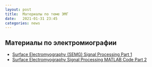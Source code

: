 ```yaml
---
layout: post
title:  Материалы по теме ЭМГ
date:   2021-01-31 23:45
categories: news
---
```

## Материалы по электромиографии
* [Surface Electromyography (SEMG) Signal Processing Part 1](https://www.youtube.com/watch?v=5AtAoO51vWQ&t=630s)
* [Surface Electromyography Signal Processing MATLAB Code Part 2](https://www.youtube.com/watch?v=c3v5Kd2ivKs&t=523s)


